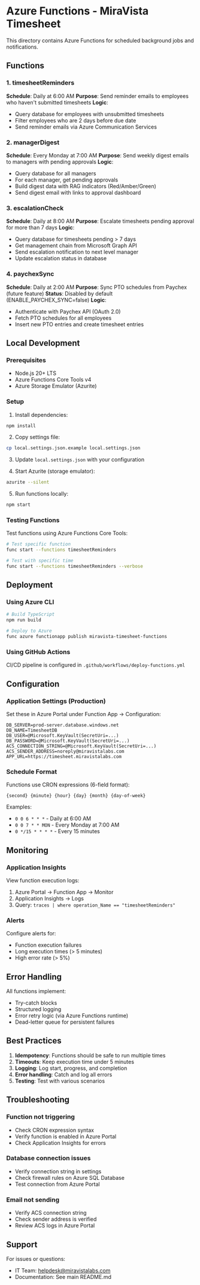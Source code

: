 # Azure Functions - MiraVista Timesheet

This directory contains Azure Functions for scheduled background jobs and notifications.

## Functions

### 1. timesheetReminders
**Schedule**: Daily at 6:00 AM
**Purpose**: Send reminder emails to employees who haven't submitted timesheets
**Logic**:
- Query database for employees with unsubmitted timesheets
- Filter employees who are 2 days before due date
- Send reminder emails via Azure Communication Services

### 2. managerDigest
**Schedule**: Every Monday at 7:00 AM
**Purpose**: Send weekly digest emails to managers with pending approvals
**Logic**:
- Query database for all managers
- For each manager, get pending approvals
- Build digest data with RAG indicators (Red/Amber/Green)
- Send digest email with links to approval dashboard

### 3. escalationCheck
**Schedule**: Daily at 8:00 AM
**Purpose**: Escalate timesheets pending approval for more than 7 days
**Logic**:
- Query database for timesheets pending > 7 days
- Get management chain from Microsoft Graph API
- Send escalation notification to next level manager
- Update escalation status in database

### 4. paychexSync
**Schedule**: Daily at 2:00 AM
**Purpose**: Sync PTO schedules from Paychex (future feature)
**Status**: Disabled by default (ENABLE_PAYCHEX_SYNC=false)
**Logic**:
- Authenticate with Paychex API (OAuth 2.0)
- Fetch PTO schedules for all employees
- Insert new PTO entries and create timesheet entries

## Local Development

### Prerequisites
- Node.js 20+ LTS
- Azure Functions Core Tools v4
- Azure Storage Emulator (Azurite)

### Setup

1. Install dependencies:
```bash
npm install
```

2. Copy settings file:
```bash
cp local.settings.json.example local.settings.json
```

3. Update `local.settings.json` with your configuration

4. Start Azurite (storage emulator):
```bash
azurite --silent
```

5. Run functions locally:
```bash
npm start
```

### Testing Functions

Test functions using Azure Functions Core Tools:

```bash
# Test specific function
func start --functions timesheetReminders

# Test with specific time
func start --functions timesheetReminders --verbose
```

## Deployment

### Using Azure CLI

```bash
# Build TypeScript
npm run build

# Deploy to Azure
func azure functionapp publish miravista-timesheet-functions
```

### Using GitHub Actions

CI/CD pipeline is configured in `.github/workflows/deploy-functions.yml`

## Configuration

### Application Settings (Production)

Set these in Azure Portal under Function App → Configuration:

```
DB_SERVER=prod-server.database.windows.net
DB_NAME=TimesheetDB
DB_USER=@Microsoft.KeyVault(SecretUri=...)
DB_PASSWORD=@Microsoft.KeyVault(SecretUri=...)
ACS_CONNECTION_STRING=@Microsoft.KeyVault(SecretUri=...)
ACS_SENDER_ADDRESS=noreply@miravistalabs.com
APP_URL=https://timesheet.miravistalabs.com
```

### Schedule Format

Functions use CRON expressions (6-field format):
```
{second} {minute} {hour} {day} {month} {day-of-week}
```

Examples:
- `0 0 6 * * *` - Daily at 6:00 AM
- `0 0 7 * * MON` - Every Monday at 7:00 AM
- `0 */15 * * * *` - Every 15 minutes

## Monitoring

### Application Insights

View function execution logs:
1. Azure Portal → Function App → Monitor
2. Application Insights → Logs
3. Query: `traces | where operation_Name == "timesheetReminders"`

### Alerts

Configure alerts for:
- Function execution failures
- Long execution times (> 5 minutes)
- High error rate (> 5%)

## Error Handling

All functions implement:
- Try-catch blocks
- Structured logging
- Error retry logic (via Azure Functions runtime)
- Dead-letter queue for persistent failures

## Best Practices

1. **Idempotency**: Functions should be safe to run multiple times
2. **Timeouts**: Keep execution time under 5 minutes
3. **Logging**: Log start, progress, and completion
4. **Error handling**: Catch and log all errors
5. **Testing**: Test with various scenarios

## Troubleshooting

### Function not triggering
- Check CRON expression syntax
- Verify function is enabled in Azure Portal
- Check Application Insights for errors

### Database connection issues
- Verify connection string in settings
- Check firewall rules on Azure SQL Database
- Test connection from Azure Portal

### Email not sending
- Verify ACS connection string
- Check sender address is verified
- Review ACS logs in Azure Portal

## Support

For issues or questions:
- IT Team: helpdesk@miravistalabs.com
- Documentation: See main README.md
